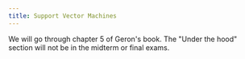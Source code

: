 ```yaml
---
title: Support Vector Machines
---
```


We will go through chapter 5 of Geron's book. The "Under the hood" section will not be in the midterm or final exams.